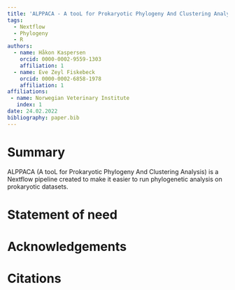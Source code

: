 ```yaml
---
title: 'ALPPACA - A tooL for Prokaryotic Phylogeny And Clustering Analysis'
tags:
  - Nextflow
  - Phylogeny
  - R
authors:
  - name: Håkon Kaspersen
    orcid: 0000-0002-9559-1303
    affiliation: 1
  - name: Eve Zeyl Fiskebeck
    orcid: 0000-0002-6858-1978
    affiliation: 1
affiliations:
 - name: Norwegian Veterinary Institute
   index: 1
date: 24.02.2022
bibliography: paper.bib
---
```


# Summary
ALPPACA (A tooL for Prokaryotic Phylogeny And Clustering Analysis) is a Nextflow pipeline created to make it easier to run phylogenetic analysis on prokaryotic datasets. 

# Statement of need


# Acknowledgements


# Citations


